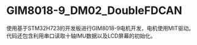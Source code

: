 # GIM8018-9_DM02_DoubleFDCAN
使用基于STM32H723的开发板进行GIM8018-9电机开发，电机使用MIT驱动。代码还包含利用串口读取十轴IMU数据以及LCD屏幕的初始化。

